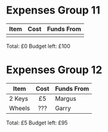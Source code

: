 # Expenses Group 11

| Item      | Cost  | Funds From |
|---------- |:----: | -----------|
|           |       |            |

Total: £0
Budget left: £100 

# Expenses Group 12

| Item      | Cost  | Funds From |
|---------- |:----: | -----------|
| 2 Keys    | £5    | Margus     |
| Wheels    | ???   | Garry      | 

Total: £5
Budget left: £95 